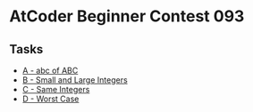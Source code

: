 # AtCoder Beginner Contest 093
## Tasks
- [A - abc of ABC](https://beta.atcoder.jp/contests/abc093/tasks/abc093_a)
- [B - Small and Large Integers](https://beta.atcoder.jp/contests/abc093/tasks/abc093_b)
- [C - Same Integers](https://beta.atcoder.jp/contests/abc093/tasks/arc094_a)
- [D - Worst Case](https://beta.atcoder.jp/contests/abc093/tasks/arc094_b)
